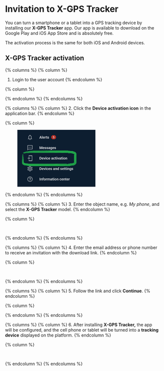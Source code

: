 # Invitation to X-GPS Tracker

You can turn a smartphone or a tablet into a GPS tracking device by installing our **X-GPS Tracker** app. Our app is available to download on the Google Play and iOS App Store and is absolutely free.

The activation process is the same for both iOS and Android devices.

## X-GPS Tracker activation

{% columns %}
{% column %}
1. Login to the user account
{% endcolumn %}

{% column %}

{% endcolumn %}
{% endcolumns %}

{% columns %}
{% column %}
2. Click the **Device activation icon** in the application bar.
{% endcolumn %}

{% column %}
<figure><img src="../../../user-guide/x-gps-mobile-apps/x-gps-tracker/attachments/image-20250304-171019.png" alt=""><figcaption></figcaption></figure>
{% endcolumn %}
{% endcolumns %}

{% columns %}
{% column %}
3. Enter the object name, e.g. _My phone_, and select the **X-GPS Tracker** model.
{% endcolumn %}

{% column %}
<figure><img src="https://www.navixy.com/wp-content/uploads/2019/11/chrome_2019-11-27_15-27-49.png" alt=""><figcaption></figcaption></figure>
{% endcolumn %}
{% endcolumns %}

{% columns %}
{% column %}
4. Enter the email address or phone number to receive an invitation with the download link.
{% endcolumn %}

{% column %}
<figure><img src="https://www.navixy.com/wp-content/uploads/2019/06/invite.jpg" alt=""><figcaption></figcaption></figure>
{% endcolumn %}
{% endcolumns %}

{% columns %}
{% column %}
5. Follow the link and click **Continue**.
{% endcolumn %}

{% column %}

{% endcolumn %}
{% endcolumns %}

{% columns %}
{% column %}
6. After installing **X-GPS Tracker,** the app will be configured, and the cell phone or tablet will be turned into a **tracking device** displayed on the platform.
{% endcolumn %}

{% column %}
<figure><img src="https://www.navixy.com/wp-content/uploads/2021/03/chrome_q37t9e0ltx-331x600.png" alt=""><figcaption></figcaption></figure>
{% endcolumn %}
{% endcolumns %}

